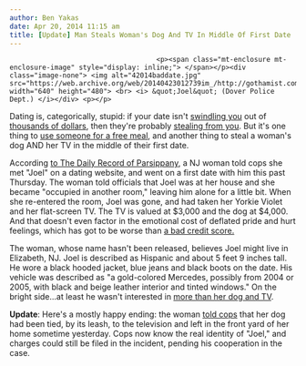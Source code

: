 ```yaml
---
author: Ben Yakas
date: Apr 20, 2014 11:15 am
title: [Update] Man Steals Woman's Dog And TV In Middle Of First Date
---
```


	
										<p><span class="mt-enclosure mt-enclosure-image" style="display: inline;"> </span></p><div class="image-none"> <img alt="42014baddate.jpg" src="https://web.archive.org/web/20140423012739im_/http://gothamist.com/attachments/byakas/42014baddate.jpg" width="640" height="480"> <br> <i> &quot;Joel&quot; (Dover Police Dept.) </i></div> <p></p>

<p>Dating is, categorically, stupid: if your date isn&apos;t <a href="https://web.archive.org/web/20140423012739/http://gothamist.com/2014/03/19/queens_man_sues_okcupid_after_date.php">swindling you</a> out of <a href="https://web.archive.org/web/20140423012739/http://gothamist.com/2014/04/05/cancer_survivor_says_she_was_conned.php">thousands of dollars</a>, then they&apos;re probably <a href="https://web.archive.org/web/20140423012739/http://gothamist.com/2014/04/02/spurned_okcupid_date_steals_womans.php">stealing from you</a>. But it&apos;s one thing to <a href="https://web.archive.org/web/20140423012739/http://gothamist.com/2011/11/29/recession_tip_make_matchcom_suckers.php">use someone for a free meal</a>, and another thing to steal a woman&apos;s dog AND her TV in the middle of their first date.</p>

<p>According <a href="https://web.archive.org/web/20140423012739/http://www.dailyrecord.com/article/20140418/NJNEWS/304180037/Dover-woman-s-dog-TV-stolen-during-first-date?nclick_check=1">to The Daily Record of Parsippany</a>, a NJ woman told cops she met &quot;Joel&quot; on a dating website, and went on a first date with him this past Thursday. The woman told officials that Joel was at her house and she became &quot;occupied in another room,&quot; leaving him alone for a little bit. When she re-entered the room, Joel was gone, and had taken her Yorkie Violet and her flat-screen TV. The TV is valued at $3,000 and the dog at $4,000. And that doesn&apos;t even factor in the emotional cost of deflated pride and hurt feelings, which has got to be worse than <a href="https://web.archive.org/web/20140423012739/http://gothamist.com/2012/12/26/ny_times_a_bad_credit_score_is_like.php">a bad credit score.</a> </p>

<p>The woman, whose name hasn&apos;t been released, believes Joel might live in Elizabeth, NJ. Joel is described as Hispanic and about 5 feet 9 inches tall. He wore a black hooded jacket, blue jeans and black boots on the date. His vehicle was described as &quot;a gold-colored Mercedes, possibly from 2004 or 2005, with black and beige leather interior and tinted windows.&quot; On the bright side...at least he wasn&apos;t interested in <a href="https://web.archive.org/web/20140423012739/http://gothamist.com/2012/10/25/photos_cannibal_cop_called_himself.php#photo-1">more than her dog and TV</a>.</p>

<p><strong>Update</strong>: Here&apos;s a mostly happy ending: the woman <a href="https://web.archive.org/web/20140423012739/http://www.dailyrecord.com/article/20140419/NJNEWS14/304190028/Dog-and-TV-stolen-during-first-date-returned-to-Dover-home-Saturday">told cops</a> that her dog had been tied, by its leash, to the television and left in the front yard of her home sometime yesterday. Cops now know the real identity of &quot;Joel,&quot; and charges could still be filed in the incident, pending his cooperation in the case. </p>					
										
									
				